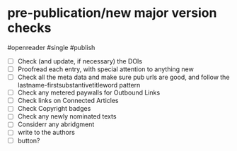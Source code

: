 # pre-publication/new major version checks

#openreader #single #publish

- [ ] Check (and update, if necessary) the DOIs
- [ ] Proofread each entry, with special attention to anything new
- [ ] Check all the meta data and make sure pub urls are good, and follow the lastname-firstsubstantivetitleword pattern
- [ ] Check any metered paywalls for Outbound Links
- [ ] Check links on Connected Articles
- [ ] Check Copyright badges
- [ ] Check any newly nominated texts
- [ ] Considerr any abridgment
- [ ] write to the authors
- [ ] button?